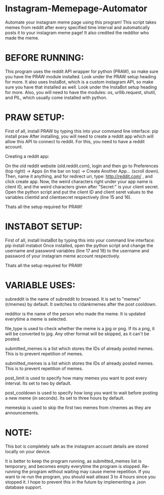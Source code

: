# Instagram-Memepage-Automator
Automate your instagram meme page using this program! This script takes memes from reddit after every specified time interval and automatically posts it to your instagram meme page! It also credited the redditor who made the meme.

# BEFORE RUNNING:
This program uses the reddit API wrapper for python (PRAW), so make sure you have the PRAW module installed. Look under the PRAW setup heading for more. 
It also uses InstaBot, which is a custom instagram API, so make sure you have that installed as well. Look under the InstaBot setup heading for more.
Also, you will need to have the modules: os, urllib.request, shutil, and PIL, which usually come installed with python.

# PRAW SETUP:
First of all, install PRAW by typing this into your command line interface:  pip install praw
After installing, you will need to create a reddit app which will allow this API to connect to reddit.
For this, you need to have a reddit account. 

Creating a reddit app:

On the old reddit website (old.reddit.com), login and then go to Preferences (top right) -> Apps (in the bar on top) -> Create Another App... (scroll down).
Then, name it anything, and for redirect uri, type: http://reddit.com/ , and click create app.
Now, the weird characters right under your app name is client ID, and the weird characters given after "Secret:" is your client secret. Open the python script and put the client ID and client seret values to the variables clientid and clientsecret respectively (line 15 and 16).

Thats all the setup required for PRAW!

# INSTABOT SETUP:
First of all, install InstaBot by typing this into your command line interface: pip install instabot
Once installed, open the python script and change the username and password variables (line 17 and 18) to the username and password of your instagram meme account respectively.

Thats all the setup required for PRAW!

# VARIABLE USES:
subreddit is the name of subreddit to browsed. It is set to "memes" (r/memes) by default. It switches to r/dankmemes after the post cooldown.

redditor is the name of the person who made the meme. It is updated everytime a meme is selected.

file_type is used to check whether the meme is a jpg or png. If its a png, it will be converted to jpg. Any other format will be skipped, as it can't be posted.

submitted_memes is a list which stores the IDs of already posted memes. This is to prevent repetition of memes.

submitted_memes is a list which stores the IDs of already posted memes. This is to prevent repetition of memes.

post_limit is used to specify how many memes you want to post every interval. Its set to two by default.

post_cooldown is used to specify how long you want to wait before posting a new meme (in seconds). Its set to three hours by default.

memeskip is used to skip the first two memes from r/memes as they are announcements.

# NOTE:
This bot is completely safe as the instagram account details are stored locally on your device.

It is better to keep the program running, as submitted_memes list is temporary, and becomes empty everytime the program is stopped. Re-running the program without waiting may cause meme repetition. If you want to re-run the program, you should wait atleast 3 to 4 hours since you stopped it. I hope to prevent this in the future by implementing a .json database support.
                 
